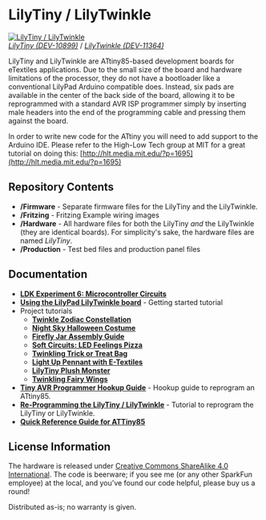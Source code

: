 LilyTiny / LilyTwinkle
======================

[![LilyTiny / LilyTwinkle](https://dlnmh9ip6v2uc.cloudfront.net/images/products/1/0/8/9/9/10899-01_i_ma.jpg)  
*LilyTiny (DEV-10899)*](https://www.sparkfun.com/products/10899) / [*LilyTwinkle (DEV-11364)*](https://www.sparkfun.com/products/11364)

LilyTiny and LilyTwinkle are ATtiny85-based development boards for eTextiles applications. Due to the small size of the board and hardware limitations of the processor, they do not have a bootloader like a conventional LilyPad Arduino compatible does. Instead, six pads are available in the center of the back side of the board, allowing it to be reprogrammed with a standard AVR ISP programmer simply by inserting male headers into the end of the programming cable and pressing them against the board.

In order to write new code for the ATtiny you will need to add support to the Arduino IDE. Please refer to the High-Low Tech group at MIT for a great tutorial on doing this: [http://hlt.media.mit.edu/?p=1695](http://hlt.media.mit.edu/?p=1695)

Repository Contents
-------------------

* **/Firmware** - Separate firmware files for the LilyTiny and the LilyTwinkle.
* **/Fritzing** - Fritzing Example wiring images
* **/Hardware** - All hardware files for both the LilyTiny *and* the LilyTwinkle (they are identical boards). For simplicity's sake, the hardware files are named *LilyTiny*.
* **/Production** - Test bed files and production panel files

Documentation
--------------

* **[LDK Experiment 6: Microcontroller Circuits](https://learn.sparkfun.com/tutorials/ldk-experiment-6-microcontroller-circuits)**
* **[Using the LilyPad LilyTwinkle board](https://www.sparkfun.com/tutorials/390)** - Getting started tutorial
* Project tutorials
  * **[Twinkle Zodiac Constellation](https://learn.sparkfun.com/tutorials/twinkle-zodiac-constellation)**
  * **[Night Sky Halloween Costume](https://learn.sparkfun.com/tutorials/night-sky-halloween-costume)**
  * **[Firefly Jar Assembly Guide](https://learn.sparkfun.com/tutorials/firefly-jar-assembly-guide)** 
  * **[Soft Circuits: LED Feelings Pizza](https://learn.sparkfun.com/tutorials/soft-circuits-led-feelings-pizza)**
  * **[Twinkling Trick or Treat Bag](https://learn.sparkfun.com/tutorials/twinkling-trick-or-treat-bag)**
  * **[Light Up Pennant with E-Textiles](https://learn.sparkfun.com/tutorials/light-up-pennant-with-e-textiles)**
  * **[LilyTiny Plush Monster](https://learn.sparkfun.com/tutorials/lilytiny-plush-monster)**
  * **[Twinkling Fairy Wings](https://www.sparkfun.com/tutorials/396)**
* **[Tiny AVR Programmer Hookup Guide](https://learn.sparkfun.com/tutorials/tiny-avr-programmer-hookup-guide)** - Hookup guide to reprogram an ATtiny85.
* **[Re-Programming the LilyTiny / LilyTwinkle](https://learn.sparkfun.com/tutorials/re-programming-the-lilytiny--lilytwinkle)** - Tutorial to reprogram the LilyTiny or LilyTwinkle.
* **[Quick Reference Guide for ATTiny85](https://learn.sparkfun.com/resources/96)** 

License Information
-------------------
The hardware is released under [Creative Commons ShareAlike 4.0 International](https://creativecommons.org/licenses/by-sa/4.0/).
The code is beerware; if you see me (or any other SparkFun employee) at the local, and you've found our code helpful, please buy us a round!

Distributed as-is; no warranty is given.
